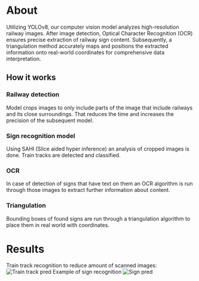 # About
Utilizing YOLOv8, our computer vision model analyzes high-resolution railway images. After image detection, Optical Character Recognition (OCR) ensures precise extraction of railway sign content. Subsequently, a triangulation method accurately maps and positions the extracted information onto real-world coordinates for comprehensive data interpretation.
## How it works
### Railway detection
Model crops images to only include parts of the image that include railways and its close surroundings. That reduces the time and increases the precision of the subsequent model.
### Sign recognition model
Using SAHI (Slice aided hyper inference) an analysis of cropped images is done. Train tracks are detected and classified.
### OCR 
In case of detection of signs that have text on them an OCR algorithm is run through those images to extract further information about content.
### Triangulation
Bounding boxes of found signs are run through a triangulation algorithm to place them in real world with coordinates.

# Results 
Train track recognition to reduce amount of scanned images:
![Train track pred](traintracks.png)
Example of sign recognition
![Sign pred](Train.png)
